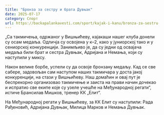 ```yaml
---
title: "Бронза за сестру и брата Дувњак"
date: 2025-07-17
category: Спорт
url: https://backapalankavesti.com/sport/kajak-i-kanu/bronza-za-sestru-i-brata-duvnjak/
---
```


„Са такмичења, одржаног у Вишњићеву, кајакаши нашег клуба донели су осам медаља. Одличја су освојена у к–2, како у јуниорској тако и у сениорској конкуренцији. Занимљиво је, да су једни од освајача медаља били брат и сестра Дувњак, Адријана и Немања, који су наступили у миксу.

Након велике борбе, успели су да освоје бронзану медаљу. Кад се све сабере, задовољан сам наступом наших такмичара у доста јакој конкуренцији, на стази у Вишњићеву. Наш домаћин и овај пут је беспрекорно организовао такмичење и заиста на прави начин дочекао и испратио све екипе које су узеле учешће на Међународној регати“, истиче Брансилав Мишков, тренер КК „Елит“.

На Међународној регати у Вишњићеву, за КК Елит су наступили: Рада Рађеновић, Адријана Дувњак, Милица Марков и Немања Дувњак.
